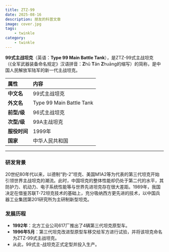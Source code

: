 ```yaml
---
title: ZTZ-99
date: 2025-08-16
description: 朋友的科普文章
image: cover.jpg
tags: 
    - twinkle
category: 
    - twinkle
---
```

**99式主战坦克**（英语：**Type 99 Main Battle Tank**），是ZTZ-99式主战坦克（《全军武器装备命名规定》汉语拼音：**Z**hǔ **T**ǎn **Z**huāng的缩写）的简称，是中国人民解放军陆军的新一代主战坦克。

| 属性 | 内容 |
| :--- | :--- |
| **中文名** | 99式主战坦克 |
| **外文名** | Type 99 Main Battle Tank |
| **前型/级**| 96式主战坦克 |
| **次型/级**| 99A主战坦克 |
| **服役时间**| 1999年 |
| **国家** | 中华人民共和国 |

---

### 研发背景

20世纪80年代以来，以德制“豹-2”坦克、美国M1A2等为代表的第三代坦克开始引领世界主战坦克的潮流。此时，中国坦克的整体性能却仍处于第二代的水平，其防护力、机动力、电子系统性能等与世界先进坦克存在很大差距。1989年，我国决定在借鉴苏联T-72坦克技术的基础上，充分吸纳西方更先进的技术，以中国兵器工业集团第201研究所为主研制新型坦克。

### 发展历程

*   **1992年**：北方工业公司617厂推出了4辆第三代坦克原型车。
*   **1996年5月**：第三代坦克改进型原型车移交给军方进行试验，并将该坦克命名为ZTZ-99式主战坦克。
*   从此，99式主-战坦克正式定型并投入生产。

